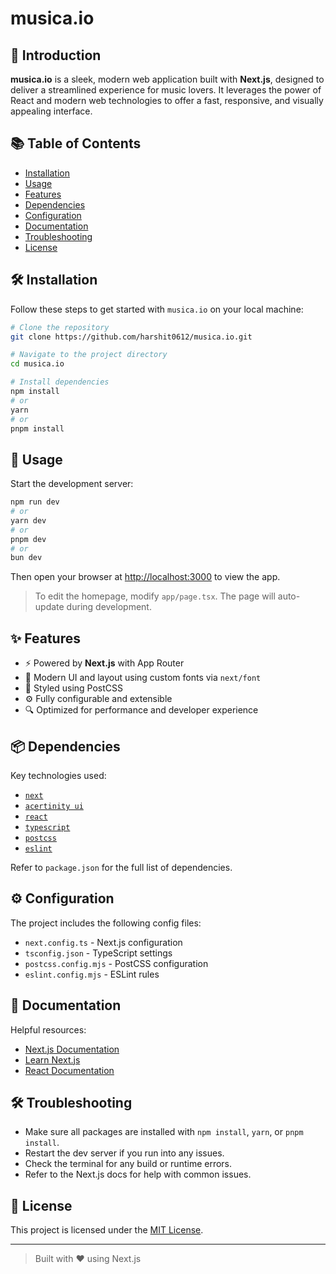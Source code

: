 # musica.io

## 🎵 Introduction

**musica.io** is a sleek, modern web application built with **Next.js**, designed to deliver a streamlined experience for music lovers. It leverages the power of React and modern web technologies to offer a fast, responsive, and visually appealing interface.

## 📚 Table of Contents

- [Installation](#installation)
- [Usage](#usage)
- [Features](#features)
- [Dependencies](#dependencies)
- [Configuration](#configuration)
- [Documentation](#documentation)
- [Troubleshooting](#troubleshooting)
- [License](#license)

## 🛠️ Installation

Follow these steps to get started with `musica.io` on your local machine:

```bash
# Clone the repository
git clone https://github.com/harshit0612/musica.io.git

# Navigate to the project directory
cd musica.io

# Install dependencies
npm install
# or
yarn
# or
pnpm install
```

## 🚀 Usage

Start the development server:

```bash
npm run dev
# or
yarn dev
# or
pnpm dev
# or
bun dev
```

Then open your browser at [http://localhost:3000](http://localhost:3000) to view the app.

> To edit the homepage, modify `app/page.tsx`. The page will auto-update during development.

## ✨ Features

- ⚡ Powered by **Next.js** with App Router
- 🎨 Modern UI and layout using custom fonts via `next/font`
- 💅 Styled using PostCSS
- ⚙️ Fully configurable and extensible
- 🔍 Optimized for performance and developer experience

## 📦 Dependencies

Key technologies used:

- [`next`](https://nextjs.org/)
- [`acertinity ui`](https://ui.aceternity.com/)
- [`react`](https://reactjs.org/)
- [`typescript`](https://www.typescriptlang.org/)
- [`postcss`](https://postcss.org/)
- [`eslint`](https://eslint.org/)



Refer to `package.json` for the full list of dependencies.

## ⚙️ Configuration

The project includes the following config files:

- `next.config.ts` - Next.js configuration
- `tsconfig.json` - TypeScript settings
- `postcss.config.mjs` - PostCSS configuration
- `eslint.config.mjs` - ESLint rules

## 📖 Documentation

Helpful resources:

- [Next.js Documentation](https://nextjs.org/docs)
- [Learn Next.js](https://nextjs.org/learn)
- [React Documentation](https://reactjs.org/docs/getting-started.html)



## 🛠️ Troubleshooting

- Make sure all packages are installed with `npm install`, `yarn`, or `pnpm install`.
- Restart the dev server if you run into any issues.
- Check the terminal for any build or runtime errors.
- Refer to the Next.js docs for help with common issues.



## 📄 License

This project is licensed under the [MIT License](LICENSE).

---

> Built with ❤️ using Next.js
